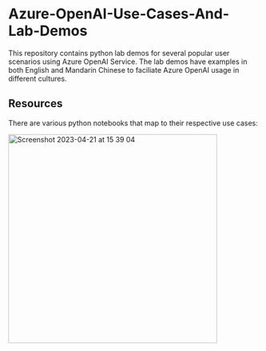 # Azure-OpenAI-Use-Cases-And-Lab-Demos
This repository contains python lab demos for several popular user scenarios using Azure OpenAI Service. The lab demos have examples in both English and Mandarin Chinese to faciliate Azure OpenAI usage in different cultures.

## Resources 
There are various python notebooks that map to their respective use cases:

<img width="418" alt="Screenshot 2023-04-21 at 15 39 04" src="https://user-images.githubusercontent.com/97652535/233573728-d8ff9cb7-dc0a-4a6e-a659-caf6fdcbdfaa.png">

